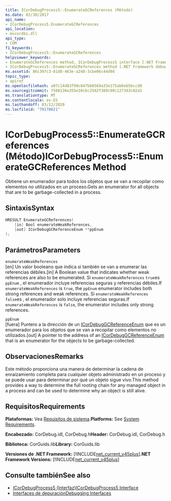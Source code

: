 ```yaml
---
title: ICorDebugProcess5::EnumerateGCReferences (Método)
ms.date: 03/30/2017
api_name:
- ICorDebugProcess5.EnumerateGCReferences
api_location:
- mscordbi.dll
api_type:
- COM
f1_keywords:
- ICorDebugProcess5::EnumerateGCReferences
helpviewer_keywords:
- EnumerateGCReferences method, ICorDebugProcess5 interface [.NET Framework debugging]
- ICorDebugProcess5::EnumerateGCReferences method [.NET Framework debugging]
ms.assetid: 86c397c3-81d8-463e-a248-3cbe06c44d9d
topic_type:
- apiref
ms.openlocfilehash: a97c14d83f99c847bb8569a33e175ab6eb5bccd8
ms.sourcegitcommit: 7588136e355e10cbc2582f389c90c127363c02a5
ms.translationtype: MT
ms.contentlocale: es-ES
ms.lasthandoff: 03/12/2020
ms.locfileid: "79178621"
---
```

# <a name="icordebugprocess5enumerategcreferences-method"></a><span data-ttu-id="f2f50-102">ICorDebugProcess5::EnumerateGCReferences (Método)</span><span class="sxs-lookup"><span data-stu-id="f2f50-102">ICorDebugProcess5::EnumerateGCReferences Method</span></span>
<span data-ttu-id="f2f50-103">Obtiene un enumerador para todos los objetos que se van a recopilar como elementos no utilizados en un proceso.</span><span class="sxs-lookup"><span data-stu-id="f2f50-103">Gets an enumerator for all objects that are to be garbage-collected in a process.</span></span>  
  
## <a name="syntax"></a><span data-ttu-id="f2f50-104">Sintaxis</span><span class="sxs-lookup"><span data-stu-id="f2f50-104">Syntax</span></span>  
  
```cpp  
HRESULT EnumerateGCReferences(  
    [in] Bool enumerateWeakReferences,
    [out] ICorDebugGCReferenceEnum **ppEnum  
);  
```  
  
## <a name="parameters"></a><span data-ttu-id="f2f50-105">Parámetros</span><span class="sxs-lookup"><span data-stu-id="f2f50-105">Parameters</span></span>  
 `enumerateWeakReferences`  
 <span data-ttu-id="f2f50-106">[en] Un valor booleano que indica si también se van a enumerar las referencias débiles.</span><span class="sxs-lookup"><span data-stu-id="f2f50-106">[in] A Boolean value that indicates whether weak references are also to be enumerated.</span></span> <span data-ttu-id="f2f50-107">Si `enumerateWeakReferences` `true`es `ppEnum` , el enumerador incluye referencias seguras y referencias débiles.</span><span class="sxs-lookup"><span data-stu-id="f2f50-107">If `enumerateWeakReferences` is `true`, the `ppEnum` enumerator includes both strong references and weak references.</span></span> <span data-ttu-id="f2f50-108">Si `enumerateWeakReferences` `false`es , el enumerador solo incluye referencias seguras.</span><span class="sxs-lookup"><span data-stu-id="f2f50-108">If `enumerateWeakReferences` is `false`, the enumerator includes only strong references.</span></span>  
  
 `ppEnum`  
 <span data-ttu-id="f2f50-109">[fuera] Puntero a la dirección de un [ICorDebugGCReferenceEnum](icordebuggcreferenceenum-interface.md) que es un enumerador para los objetos que se van a recopilar como elementos no utilizados.</span><span class="sxs-lookup"><span data-stu-id="f2f50-109">[out] A pointer to the address of an [ICorDebugGCReferenceEnum](icordebuggcreferenceenum-interface.md) that is an enumerator for the objects to be garbage-collected.</span></span>  
  
## <a name="remarks"></a><span data-ttu-id="f2f50-110">Observaciones</span><span class="sxs-lookup"><span data-stu-id="f2f50-110">Remarks</span></span>  
 <span data-ttu-id="f2f50-111">Este método proporciona una manera de determinar la cadena de enraizamiento completa para cualquier objeto administrado en un proceso y se puede usar para determinar por qué un objeto sigue vivo.</span><span class="sxs-lookup"><span data-stu-id="f2f50-111">This method provides a way to determine the full rooting chain for any managed object in a process and can be used to determine why an object is still alive.</span></span>  
  
## <a name="requirements"></a><span data-ttu-id="f2f50-112">Requisitos</span><span class="sxs-lookup"><span data-stu-id="f2f50-112">Requirements</span></span>  
 <span data-ttu-id="f2f50-113">**Plataformas:** Vea [Requisitos de sistema](../../../../docs/framework/get-started/system-requirements.md).</span><span class="sxs-lookup"><span data-stu-id="f2f50-113">**Platforms:** See [System Requirements](../../../../docs/framework/get-started/system-requirements.md).</span></span>  
  
 <span data-ttu-id="f2f50-114">**Encabezado:** CorDebug.idl, CorDebug.h</span><span class="sxs-lookup"><span data-stu-id="f2f50-114">**Header:** CorDebug.idl, CorDebug.h</span></span>  
  
 <span data-ttu-id="f2f50-115">**Biblioteca:** CorGuids.lib</span><span class="sxs-lookup"><span data-stu-id="f2f50-115">**Library:** CorGuids.lib</span></span>  
  
 <span data-ttu-id="f2f50-116">**Versiones de .NET Framework:** [!INCLUDE[net_current_v45plus](../../../../includes/net-current-v45plus-md.md)]</span><span class="sxs-lookup"><span data-stu-id="f2f50-116">**.NET Framework Versions:** [!INCLUDE[net_current_v45plus](../../../../includes/net-current-v45plus-md.md)]</span></span>  
  
## <a name="see-also"></a><span data-ttu-id="f2f50-117">Consulte también</span><span class="sxs-lookup"><span data-stu-id="f2f50-117">See also</span></span>

- [<span data-ttu-id="f2f50-118">ICorDebugProcess5 (Interfaz)</span><span class="sxs-lookup"><span data-stu-id="f2f50-118">ICorDebugProcess5 Interface</span></span>](icordebugprocess5-interface.md)
- [<span data-ttu-id="f2f50-119">Interfaces de depuración</span><span class="sxs-lookup"><span data-stu-id="f2f50-119">Debugging Interfaces</span></span>](debugging-interfaces.md)

